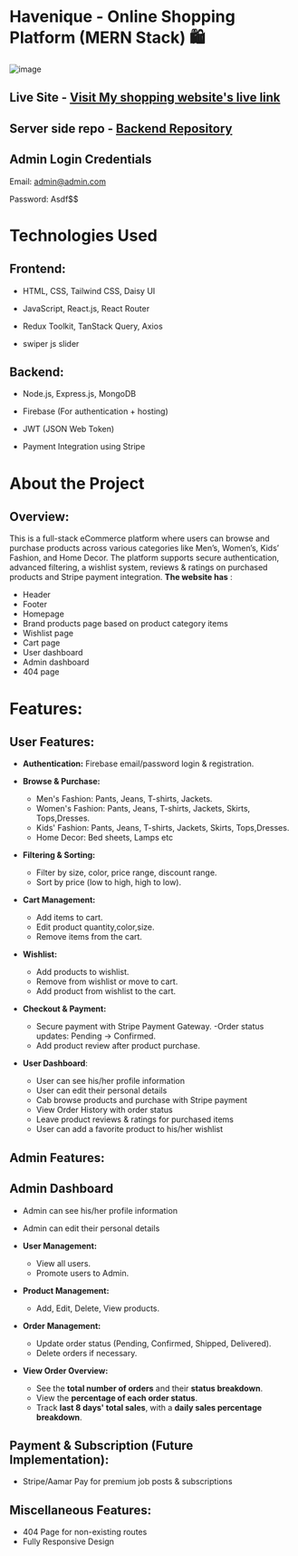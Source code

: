 # Havenique - Online Shopping Platform (MERN Stack) 🛍️

![image](https://github.com/user-attachments/assets/249fb3e0-9455-4ff7-8d7a-047f23b3a328)



## Live Site - [Visit My shopping website's live link](https://a10-client.web.app/)
## Server side repo - [Backend Repository](https://github.com/TanjiinaAkter/a-server)
 
## Admin Login Credentials
Email: admin@admin.com 

Password: Asdf$$

# Technologies Used
## Frontend:
- HTML, CSS, Tailwind CSS, Daisy UI

- JavaScript, React.js, React Router

- Redux Toolkit, TanStack Query, Axios

- swiper js slider

## Backend:
- Node.js, Express.js, MongoDB

- Firebase (For authentication + hosting)

- JWT (JSON Web Token)
  
- Payment Integration using Stripe



# About the Project
## Overview:
This is a full-stack eCommerce platform where users can browse and purchase products across various categories like Men’s, Women’s, Kids’ Fashion, and Home Decor. The platform supports secure authentication, advanced filtering, a wishlist system, reviews & ratings on purchased products and Stripe payment integration. **The website has** :

- Header
- Footer
- Homepage
- Brand products page based on product category items
- Wishlist page
- Cart page
- User dashboard
- Admin dashboard
- 404 page

# Features:
## User Features:
  - **Authentication:** Firebase email/password login & registration.
    
  - **Browse & Purchase:**
     - Men's Fashion: Pants, Jeans, T-shirts, Jackets.
     - Women's Fashion: Pants, Jeans, T-shirts, Jackets, Skirts, Tops,Dresses.
     - Kids' Fashion: Pants, Jeans, T-shirts, Jackets, Skirts, Tops,Dresses.
     - Home Decor: Bed sheets, Lamps etc
       
  - **Filtering & Sorting:**
     - Filter by size, color, price range, discount range.
     - Sort by price (low to high, high to low).
       
  - **Cart Management:**
     - Add items to cart.
     - Edit product quantity,color,size.
     - Remove items from the cart.
       
  - **Wishlist:**
     - Add products to wishlist.
     - Remove from wishlist or move to cart.
     - Add product from wishlist to the cart.
   
  - **Checkout & Payment:**
     - Secure payment with Stripe Payment Gateway.
     -Order status updates: Pending → Confirmed.
     - Add product review after product purchase.
       
  - **User Dashboard**:
    - User can see his/her profile information
    - User can edit their personal details
    - Cab browse products and purchase with Stripe payment
    - View Order History with order status 
    - Leave product reviews & ratings for purchased items
    - User can add a favorite product to his/her wishlist 


## Admin Features:
## Admin Dashboard
   - Admin can see his/her profile information
   - Admin can edit their personal details
  
- **User Management:**
   - View all users.
   - Promote users to Admin.

- **Product Management:**
   - Add, Edit, Delete, View products.

- **Order Management:**
   - Update order status (Pending, Confirmed, Shipped, Delivered).
   - Delete orders if necessary.
     
- **View Order Overview:**
  - See the **total number of orders** and their **status breakdown**.
  - View the **percentage of each order status**.
  - Track **last 8 days' total sales**, with a **daily sales percentage breakdown**.
 


## Payment & Subscription (Future Implementation):
- Stripe/Aamar Pay for premium job posts & subscriptions

## Miscellaneous Features:
- 404 Page for non-existing routes
- Fully Responsive Design
